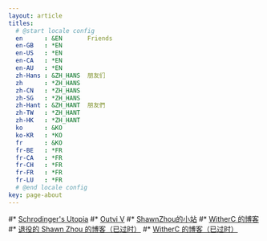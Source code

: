 ```yaml
---
layout: article
titles:
  # @start locale config
  en      : &EN       Friends
  en-GB   : *EN
  en-US   : *EN
  en-CA   : *EN
  en-AU   : *EN
  zh-Hans : &ZH_HANS  朋友们
  zh      : *ZH_HANS
  zh-CN   : *ZH_HANS
  zh-SG   : *ZH_HANS
  zh-Hant : &ZH_HANT  朋友們
  zh-TW   : *ZH_HANT
  zh-HK   : *ZH_HANT
  ko      : &KO       
  ko-KR   : *KO
  fr      : &KO       
  fr-BE   : *FR
  fr-CA   : *FR
  fr-CH   : *FR
  fr-FR   : *FR
  fr-LU   : *FR
  # @end locale config
key: page-about
---
```

#* [Schrodinger's Utopia](https://zhuyi.fan/)
#* [Outvi V](https://outv.im/)
#* [ShawnZhou的小站](https://shawnzhou.world/)
#* [WitherC 的博客](https://blog.csdn.net/qq_40607911/)
#* [退役的 Shawn Zhou 的博客（已过时）](https://www.cnblogs.com/OIerShawnZhou/)
#* [WitherC 的博客（已过时）](http://witherc.top/)